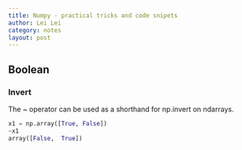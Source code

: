 ```yaml
---
title: Numpy - practical tricks and code snipets
author: Lei Lei
category: notes
layout: post
---
```


## Boolean

### Invert

The ~ operator can be used as a shorthand for np.invert on ndarrays.

```python
x1 = np.array([True, False])
~x1
array([False,  True])
```



